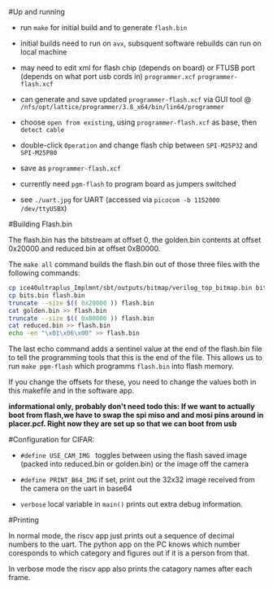 #Up and running

- run `make` for initial build and to generate `flash.bin`
- initial builds need to run on `avx`, subsquent software rebuilds can run on local machine

- may need to edit xml for flash chip (depends on board) or FTUSB port (depends on what port usb cords in)
`programmer.xcf` `programmer-flash.xcf`

- can generate and save updated `programmer-flash.xcf` via GUI tool @ `/nfs/opt/lattice/programmer/3.8_x64/bin/lin64/programmer`
- choose `open from existing`, using `programmer-flash.xcf` as base, then `detect cable`
- double-click `Operation` and change flash chip between `SPI-M25P32` and `SPI-M25P80`
- save as `programmer-flash.xcf`
- currently need `pgm-flash` to program board as jumpers switched

- see `./uart.jpg` for UART (accessed via `picocom -b 1152000 /dev/ttyUSBX`)

#Building Flash.bin

The flash.bin has the bitstream at offset 0, the golden.bin contents at offset 0x20000 and reduced.bin at offset 0xB0000.

The `make all` command builds the flash.bin out of those three files with the following commands:

```sh
cp ice40ultraplus_Implmnt/sbt/outputs/bitmap/verilog_top_bitmap.bin bits.bin
cp bits.bin flash.bin
truncate --size $(( 0x20000 )) flash.bin
cat golden.bin >> flash.bin
truncate --size $(( 0xB0000 )) flash.bin
cat reduced.bin >> flash.bin
echo -en "\x01\x06\x00" >> flash.bin
```

The last echo command adds a sentinel value at the end of the flash.bin file to tell the programming tools
that this is the end of the file. This allows us to run `make pgm-flash` which programms `flash.bin` into
flash memory.

If you change the offsets for these, you need to change the values both in this makefile and in the software app.

**informational only, probably don't need todo this: If we want to actually boot from flash,we have to swap the spi miso and and mosi pins around in placer.pcf. Right now they are set up so that we can boot from usb**

#Configuration for CIFAR:

* `#define USE_CAM_IMG ` toggles between using the flash saved image (packed into reduced.bin or golden.bin) or the image off the camera

* `#define PRINT_B64_IMG` if set, print out the 32x32 image received from the camera on the uart in base64

* `verbose` local variable in `main()` prints out extra debug information.

#Printing

In normal mode, the riscv app just prints out a sequence of decimal numbers to the uart. The python app on the PC knows which number coresponds to which category and figures out if it is a person from that.

In verbose mode the riscv app also prints the catagory names after each frame.
